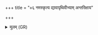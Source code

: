 +++
title = "०६ नमस्कृत्य द्यावापृथिवीभ्याम् अन्तरिक्षाय"

+++
<details><summary>मूलम् (GR)</summary>

+++(PSK 20.39.4)+++नमस्कृत्य द्यावापृथिवीभ्याम्  
अन्तरिक्षाय मृत्यवे ।  
मेक्ष्याम्य् ऊर्ध्वस् तिष्ठन्  
मा मा हिंसिषुर् ईश्वराः ॥
</details>